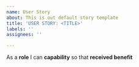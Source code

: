 ```yaml
---
name: User Story
about: This is out default story template
title: 'USER STORY: <TITLE>'
labels: ''
assignees: ''

---
```


As a **role** I can **capability** so that **received benefit**
